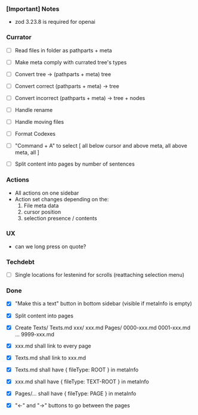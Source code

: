 ### [Important] Notes
- zod 3.23.8 is required for openai

### Currator
- [ ] Read files in folder as pathparts + meta
- [ ] Make meta comply with currated tree's types
- [ ] Convert tree -> (pathparts + meta) tree
- [ ] Convert correct (pathparts + meta) -> tree
- [ ] Convert incorrect (pathparts + meta) -> tree + nodes
- [ ] Handle rename
- [ ] Handle moving files
- [ ] Format Codexes
- [ ] "Command + A" to select [
        all below cursor and above meta, 
        all above meta,
        all
    ]
- [ ] Split content into pages by number of sentences 



### Actions
- All actions on one sidebar
- Action set changes depending on the:
    1) File meta data
    2) cursor position
    3) selection presence / contents 

### UX
- can we long press on quote?


### Techdebt
- [ ] Single locations for lestenind for scrolls (reattaching selection menu)


### Done
- [x] "Make this a text" button in bottom sidebar (visible if metaInfo is empty)
- [x] Split content into pages
- [x] Create 
    Texts/
        Texts.md
        xxx/
            xxx.md
            Pages/
                0000-xxx.md
                0001-xxx.md
                ...
                9999-xxx.md
- [x] xxx.md shall link to every page
- [x] Texts.md shall link to xxx.md
- [x] Texts.md shall have { fileType: ROOT } in metaInfo
- [x] xxx.md shall have { fileType: TEXT-ROOT } in metaInfo
- [x] Pages/... shall have { fileType: PAGE } in metaInfo
- [x] "←" and "→" buttons to go between the pages

